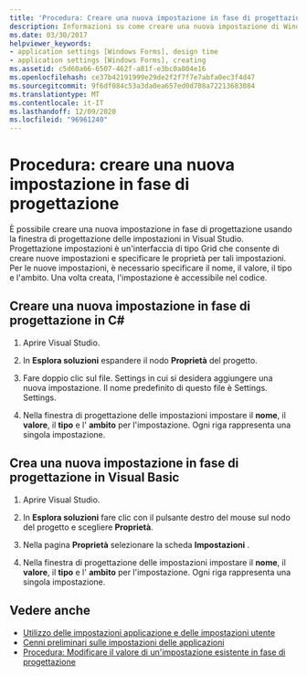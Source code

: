 ```yaml
---
title: 'Procedura: Creare una nuova impostazione in fase di progettazione'
description: Informazioni su come creare una nuova impostazione di Windows Forms in fase di progettazione usando la finestra di progettazione delle impostazioni in Visual Studio.
ms.date: 03/30/2017
helpviewer_keywords:
- application settings [Windows Forms], design time
- application settings [Windows Forms], creating
ms.assetid: c5d60a66-6507-462f-a81f-e3bc0a804e16
ms.openlocfilehash: ce37b42191999e29de2f2f7f7e7abfa0ec3f4d47
ms.sourcegitcommit: 9f6df084c53a3da0ea657ed0d708a72213683084
ms.translationtype: MT
ms.contentlocale: it-IT
ms.lasthandoff: 12/09/2020
ms.locfileid: "96961240"
---
```

# <a name="how-to-create-a-new-setting-at-design-time"></a>Procedura: creare una nuova impostazione in fase di progettazione

È possibile creare una nuova impostazione in fase di progettazione usando la finestra di progettazione delle impostazioni in Visual Studio. Progettazione impostazioni è un'interfaccia di tipo Grid che consente di creare nuove impostazioni e specificare le proprietà per tali impostazioni. Per le nuove impostazioni, è necessario specificare il nome, il valore, il tipo e l'ambito. Una volta creata, l'impostazione è accessibile nel codice.

## <a name="create-a-new-setting-at-design-time-in-c"></a>Creare una nuova impostazione in fase di progettazione in C\#

1. Aprire Visual Studio.

2. In **Esplora soluzioni** espandere il nodo **Proprietà** del progetto.

3. Fare doppio clic sul file. Settings in cui si desidera aggiungere una nuova impostazione. Il nome predefinito di questo file è Settings. Settings.

4. Nella finestra di progettazione delle impostazioni impostare il **nome**, il **valore**, il **tipo** e l' **ambito** per l'impostazione. Ogni riga rappresenta una singola impostazione.

## <a name="create-a-new-setting-at-design-time-in-visual-basic"></a>Crea una nuova impostazione in fase di progettazione in Visual Basic

1. Aprire Visual Studio.

2. In **Esplora soluzioni** fare clic con il pulsante destro del mouse sul nodo del progetto e scegliere **Proprietà**.

3. Nella pagina **Proprietà** selezionare la scheda **Impostazioni** .

4. Nella finestra di progettazione delle impostazioni impostare il **nome**, il **valore**, il **tipo** e l' **ambito** per l'impostazione. Ogni riga rappresenta una singola impostazione.

## <a name="see-also"></a>Vedere anche

- [Utilizzo delle impostazioni applicazione e delle impostazioni utente](using-application-settings-and-user-settings.md)
- [Cenni preliminari sulle impostazioni delle applicazioni](application-settings-overview.md)
- [Procedura: Modificare il valore di un'impostazione esistente in fase di progettazione](how-to-change-the-value-of-an-existing-setting-at-design-time.md)
